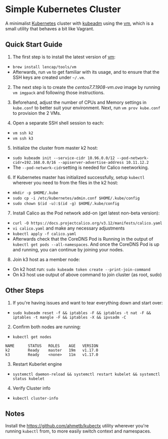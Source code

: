 # Simple Kubernetes Cluster
A minimalist [Kubernetes](https://kubernetes.io/) cluster with [kubeadm](https://kubernetes.io/docs/setup/independent/create-cluster-kubeadm/) using the [vm](https://github.com/lencap/vm), which is a small utility that behaves a bit like Vagrant. 

## Quick Start Guide
1. The first step is to install the latest version of [vm](https://github.com/lencap/vm):
  * `brew install lencap/tools/vm`
  * Afterwards, run `vm` to get familiar with its usage, and to ensure that the SSH keys are created under `~/.vm`.

2. The next step is to create the *centos7.7.1908-vm.ova* image by running `vm imgpack` and following those instructions.

3. Beforehand, adjust the number of CPUs and Memory settings in `kube.conf` to better suit your environment. Next, run `vm prov kube.conf` to provision the 2 VMs. 

4. Open a separate SSH shell session to each:
  * `vm ssh k2`
  * `vm ssh k3`

5. Initialize the cluster from master k2 host:
  * `sudo kubeadm init --service-cidr 10.96.0.0/12 --pod-network-cidr=192.168.0.0/16 --apiserver-advertise-address 10.11.12.2`
  * The `--pod-network-cidr`setting is needed for Calico neetworking.
  
6. If Kubernetes master has initialized successfully, setup `kubectl` wherever you need to from the files in the k2 host:
  * `mkdir -p $HOME/.kube`
  * `sudo cp -i /etc/kubernetes/admin.conf $HOME/.kube/config`
  * `sudo chown $(id -u):$(id -g) $HOME/.kube/config`

7. Install Calico as the Pod network add-on (get latest non-beta version):
  * `curl -O https://docs.projectcalico.org/v3.12/manifests/calico.yaml`
  * `vi calico.yaml` and make any necessary adjustments
  * `kubectl apply -f calico.yaml`
  * Afterwards check that the CoreDNS Pod is Running in the output of `kubectl get pods --all-namespaces`. And once the CoreDNS Pod is up and running, you can continue by joining your nodes.

8. Join k3 host as a member node:
  * On k2 host run: `sudo kubeadm token create --print-join-command`
  * On k3 host use output of above command to join cluster (as root, sudo) 

## Other Steps
1. If you're having issues and want to tear everything down and start over:
  * `sudo kubeadm reset -f && iptables -F && iptables -t nat -F && iptables -t mangle -F && iptables -X && ipvsadm -C`

2. Confirm both nodes are running:
  * `kubectl get nodes`

```
NAME      STATUS   ROLES    AGE   VERSION
k2        Ready    master   19m   v1.17.0
k3        Ready    <none>   11m   v1.17.0
```

3. Restart Kuberlet engine
  * `systemctl daemon-reload && systemctl restart kubelet && systemctl status kubelet`

4. Verify Cluster info
  * `kubectl cluster-info`

## Notes
Install the https://github.com/ahmetb/kubectx utility wherever you're running `kubectl` from, to more easily switch context and namespaces.
